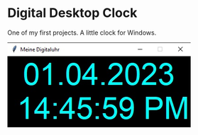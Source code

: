 # Digital Desktop Clock

One of my first projects. A little clock for Windows.

![digital clock](digiclock.jpg)